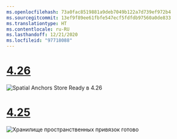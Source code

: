 ```yaml
---
ms.openlocfilehash: 73a0fac8519881a9deb7049b122a7d739ef972b4
ms.sourcegitcommit: 13ef9f89ee61fbfe547ecf5fdfdb97560a0de833
ms.translationtype: HT
ms.contentlocale: ru-RU
ms.lasthandoff: 12/21/2020
ms.locfileid: "97718088"
---
```

# <a name="426"></a>[4.26](#tab/426)

![Spatial Anchors Store Ready в 4.26](../images/local-spatial-anchors-img-01.png)

# <a name="425"></a>[4.25](#tab/425)

![Хранилище пространственных привязок готово](../images/unreal-spatialanchors-store-ready.PNG)
